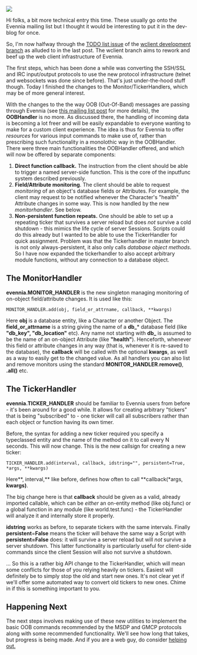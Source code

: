 [![](https://2.bp.blogspot.com/-2joU-U3OlH0/VvQ9hatC4MI/AAAAAAAAEic/PdL_kxHeXPE6O-HuM3Pk_6GQ5T19fc2zA/s320/supersonic-nozzle.png)](https://2.bp.blogspot.com/-2joU-U3OlH0/VvQ9hatC4MI/AAAAAAAAEic/PdL_kxHeXPE6O-HuM3Pk_6GQ5T19fc2zA/s1600/supersonic-nozzle.png)

Hi folks, a bit more technical entry this time. These usually go onto the Evennia mailing list but I thought it would be interesting to put it in the dev-blog for once.  
  
So, I'm now halfway through the [TODO list issue](https://github.com/evennia/evennia/issues/924) of the [wclient development branch](http://evennia.blogspot.se/2016/02/climbing-up-branches.html) as alluded to in the last post. The wclient branch aims to rework and beef up the web client infrastructure of Evennia.  
  
The first steps, which has been done a while was converting the SSH/SSL and IRC input/output protocols to use the new protocol infrastructure (telnet and websockets was done since before). That's just under-the-hood stuff though. Today I finished the changes to the Monitor/TickerHandlers, which may be of more general interest.  
  
With the changes to the the way OOB (Out-Of-Band) messages are passing through Evennia (see [this mailing list post](https://groups.google.com/forum/#!category-topic/evennia/evennia-news/xWQu_YVm14k) for more details), the **OOBHandler** is no more. As discussed there, the handling of incoming data is becoming a lot freer and will be easily expandable to everyone wanting to make for a custom client experience. The idea is thus for Evennia to offer _resources_ for various input commands to make use of, rather than prescribing such functionality in a monolothic way in the OOBHandler. There were three main functionalities the OOBHandler offered, and which will now be offered by separate components:  
  

1.  **Direct function callback.** The instruction from the client should be able to trigger a named server-side function. This is the core of the inputfunc system described previously.
2.  **Field/Attribute monitoring**. The client should be able to request _monitoring_ of an object's database fields or Attributes. For example, the client may request to be notified whenever the Character's "health" Attribute changes in some way. This is now handled by the new _monitorhandler_. See below.
3.  **Non-persistent function repeats.** One should be able to set up a repeating ticker that survives a server reload but does _not_ survive a cold shutdown - this mimics the life cycle of server Sessions. Scripts could do this already but I wanted to be able to use the TickerHandler for quick assignment. Problem was that the Tickerhandler in master branch is not only always-persistent, it also only calls _database_ _object methods_. So I have now expanded the tickerhandler to also accept arbitrary module functions, without any connection to a database object.

## The MonitorHandler   
  
**evennia.MONITOR_HANDLER** is the new singleton managing monitoring of on-object field/attribute changes. It is used like this:  
  

    MONITOR_HANDLER.add(obj, field_or_attrname, callback, **kwargs)

  
Here **obj** is a database entity, like a Character or another Object. The **field_or_attrname** is a string giving the name of a **db_*** database field (like **"db_key", "db_location"** etc). Any name not starting with **db_** is assumed to be the name of an on-object Attribute (like **"health"**). Henceforth, whenever this field or attribute changes in any way (that is, whenever it is re-saved to the database), the **callback** will be called with the optional **kwargs**, as well as a way to easily get to the changed value. As all handlers you can also list and remove monitors using the standard **MONITOR_HANDLER**.**remove()**, **.all()** etc.  
  
  
## The TickerHandler  
  
**evennia.TICKER_HANDLER** should be familiar to Evennia users from before - it's been around for a good while. It allows for creating arbitrary "tickers" that is being "subscribed" to - one ticker will call all subscribers rather than each object or function having its own timer.  
  
Before, the syntax for adding a new ticker required you specify a typeclassed entity and the name of the method on it to call every N seconds. This will now change. This is the new callsign for creating a new ticker:  
  

    TICKER_HANDLER.add(interval, callback, idstring="", persistent=True, *args, **kwargs)

  
Here**, interval,** like before, defines how often to call **callback(*args, **kwargs)**.  
  
The big change here is that **callback** should be given as a valid, already imported callable, which can be _either_ an on-entity method (like obj.func) or a global function in any module (like world.test.func) - the TickerHandler will analyze it and internally store it properly.  
  
**idstring** works as before, to separate tickers with the same intervals. Finally **persistent**=**False** means the ticker will behave the same way a Script with **persistent=False** does: it will survive a server reload but will _not_ survive a server shutdown. This latter functionality is particularly useful for client-side commands since the client Session will also not survive a shutdown.  
  
... So this is a rather big API change to the TickerHandler, which will mean some conflicts for those of you relying heavily on tickers. Easiest will definitely be to simply stop the old and start new ones. It's not clear yet if we'll offer some automated way to convert old tickers to new ones. Chime in if this is something important to you.  
  
## Happening Next  
  
The next steps involves making use of these new utilities to implement the basic OOB commands recommended by the MSDP and GMCP protocols along with some recommended functionality. We'll see how long that takes, but progress is being made. And if you are a web guy, do consider [helping out.](https://github.com/evennia/evennia/issues/924)  